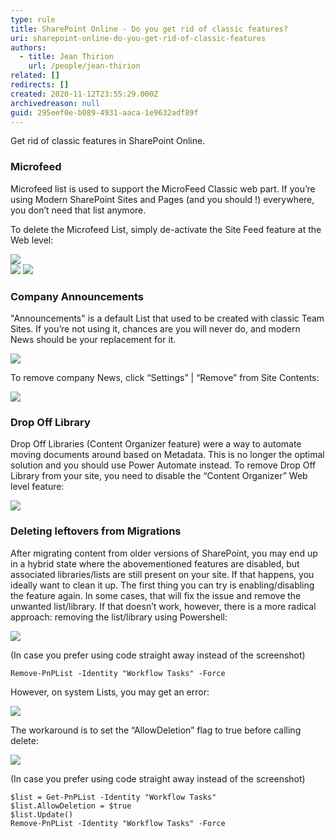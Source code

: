 ```yaml
---
type: rule
title: SharePoint Online - Do you get rid of classic features?
uri: sharepoint-online-do-you-get-rid-of-classic-features
authors:
  - title: Jean Thirion
    url: /people/jean-thirion
related: []
redirects: []
created: 2020-11-12T23:55:29.000Z
archivedreason: null
guid: 295eef0e-b089-4931-aaca-1e9632adf89f
---
```


Get rid of classic features in SharePoint Online.

<!--endintro-->

### Microfeed


Microfeed list is used to support the MicroFeed Classic web part. If you’re using Modern SharePoint Sites and Pages (and you should !) everywhere, you don’t need that list anymore.

To delete the Microfeed List, simply de-activate the Site Feed feature at the Web level:

![](microfeed-sharepoint.png)  
![](site-feed-sharepoint.png)
![](site-feed-sharepoint.png)  

### Company Announcements

"Announcements" is a default List that used to be created with classic Team Sites. If you’re not using it, chances are you will never do, and modern News should be your replacement for it.

![](company-announcements-sharepoint.png)  

To remove company News, click “Settings” | “Remove” from Site Contents:

![](site-feed-sharepoint2.png)  

### Drop Off Library

Drop Off Libraries (Content Organizer feature) were a way to automate moving documents around based on Metadata. This is no longer the optimal solution and you should use Power Automate instead. To remove Drop Off Library from your site, you need to disable the “Content Organizer” Web level feature:

![](content-organizer-sharepoint.png)  

### Deleting leftovers from Migrations


After migrating content from older versions of SharePoint, you may end up in a hybrid state where the abovementioned features are disabled, but associated libraries/lists are still present on your site. If that happens, you ideally want to clean it up.
The first thing you can try is enabling/disabling the feature again. In some cases, that will fix the issue and remove the unwanted list/library.
If that doesn’t work, however, there is a more radical approach: removing the list/library using Powershell:

![](jean-migration-1.jpg)  

(In case you prefer using code straight away instead of the screenshot)

```pwsh
Remove-PnPList -Identity "Workflow Tasks" -Force
```

However, on system Lists, you may get an error:

![](jean-migration-2.jpg)  

The workaround is to set the “AllowDeletion” flag to true before calling delete:

![](jean-migration-3.png)  

(In case you prefer using code straight away instead of the screenshot)

```pwsh
$list = Get-PnPList -Identity "Workflow Tasks"
$list.AllowDeletion = $true
$list.Update()
Remove-PnPList -Identity "Workflow Tasks" -Force
```
